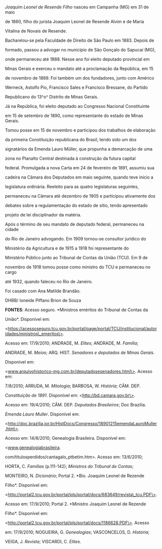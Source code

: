

*Joaquim Leonel de Resende Filho* nasceu em Campanha (MG) em 31 de maio

de 1860, filho do jurista Joaquim Leonel de Resende Alvim e de Maria

Vitalina de Novais de Resende.



Bacharelou-se pela Faculdade de Direito de São Paulo em 1883. Depois de

formado, passou a advogar no município de São Gonçalo do Sapucaí (MG),

onde permaneceu até 1888. Nesse ano foi eleito deputado provincial em

Minas Gerais e exerceu o mandato até a proclamação da República, em 15

de novembro de 1889. Foi também um dos fundadores, junto com Américo

Werneck, Astolfo Pio, Francisco Sales e Francisco Bressane, do Partido

Republicano do 13^o^ Distrito de Minas Gerais.



Já na República, foi eleito deputado ao Congresso Nacional Constituinte

em 15 de setembro de 1890, como representante do estado de Minas Gerais.

Tomou posse em 15 de novembro e participou dos trabalhos de elaboração

da primeira Constituição republicana do Brasil, tendo sido um dos

signatários da Emenda Lauro Müller, que propunha a demarcação de uma

zona no Planalto Central destinada à construção da futura capital

federal. Promulgada a nova Carta em 24 de fevereiro de 1891, assumiu sua

cadeira na Câmara dos Deputados em maio seguinte, quando teve início a

legislatura ordinária. Reeleito para as quatro legislaturas seguintes,

permaneceu na Câmara até dezembro de 1905 e participou ativamente dos

debates sobre a regulamentação do estado de sítio, tendo apresentado

projeto de lei disciplinador da matéria.



Após o término de seu mandato de deputado federal, permaneceu na cidade

do Rio de Janeiro advogando. Em 1909 tornou-se consultor jurídico do

Ministério da Agricultura e de 1915 a 1918 foi representante do

Ministério Público junto ao Tribunal de Contas da União (TCU). Em 9 de

novembro de 1918 tomou posse como ministro do TCU e permaneceu no cargo

até 1932, quando faleceu no Rio de Janeiro.



Foi casado com Ana Matilde Brandão.



DHBB/ Ioneide Piffano Brion de Souza



**FONTES**: Acesso seguro. *Ministros eméritos do Tribunal de Contas da

União*. Disponível em:

\<https://acessoseguro.tcu.gov.br/portal/page/portal/TCU/institucional/autoridades/ministros\_emeritos\>.

Acesso em: 17/9/2010; ANDRADE, M. *Elites*; ANDRADE, M. *Família*;

ANDRADE, M. *Meios*; ARQ. HIST. *Senadores e deputados de Minas Gerais*.

Disponível em:

\<www.arquivohistorico-mg.com.br/deputadosesenadores.html\>. Acesso em:

7/8/2010; ARRUDA, M. *Mitologia*; BARBOSA, W. *História*; CÂM. DEP.

*Constituição de 1891*. Disponível em: \<http://bd.camara.gov.br\>.

Acesso em: 19/4/2010; CÂM. DEP. *Deputados Brasileiros*; Doc Brazilia.

*Emenda Lauro Muller*. Disponível em:

\<http://doc.brazilia.jor.br/HistDocs/Congresso/18901215emendaLauroMuller.htm\>.

Acesso em: 14/8/2010; Genealogia Brasileira. Disponível em:

\<www.genealogiabrasileira.

com/titulosperdidos/cantagalo\_ptbetim.htm\>. Acesso em: 13/6/2010;

HORTA, C. *Famílias* (p.111-142); *Ministros do Tribunal de Contas*;

MONTEIRO, N. *Dicionário*; Portal 2. *Bio. Joaquim Leonel de Rezende

Filho*. Disponível em:

\<http://portal2.tcu.gov.br/portal/pls/portal/docs/683649/revista\_tcu.PDF\>.

Acesso em: 17/9/2010; Portal 2. *Ministro Joaquim Leonel de Rezende

Filho*. Disponível em:

\<http://portal2.tcu.gov.br/portal/pls/portal/docs/1186628.PDF\>. Acesso

em: 17/9/2010; NOGUEIRA, G. *Genealogias*; VASCONCELOS, D. *História*;

VEIGA, J. *Revista*; VISCARDI, C. *Elites*.

